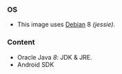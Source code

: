 ### OS
* This image uses [Debian][1] 8 _(jessie)_.

### Content
* Oracle Java _8_: JDK & JRE.
* Android SDK

[1]: https://hub.docker.com/_/debian/
